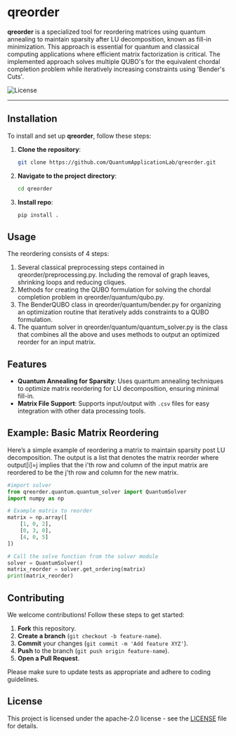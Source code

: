 <!--
SPDX-FileCopyrightText: 2024 Quantum Application Lab

SPDX-License-Identifier: Apache-2.0
-->
# qreorder

**qreorder** is a specialized tool for reordering matrices using quantum annealing to maintain sparsity after LU decomposition, known as fill-in minimization. This approach is essential for quantum and classical computing applications where efficient matrix factorization is critical. The implemented approach solves multiple QUBO's for the equivalent chordal completion problem while iteratively increasing constraints using 'Bender's Cuts'. 

![License](https://img.shields.io/badge/license-apache-2)

---

## Installation

To install and set up **qreorder**, follow these steps:

1. **Clone the repository**:
   ```bash
   git clone https://github.com/QuantumApplicationLab/qreorder.git
   ```

2. **Navigate to the project directory**:
   ```bash
   cd qreorder
   ```

3. **Install repo**:
   ```bash
   pip install .
   ```

## Usage

The reordering consists of 4 steps:

1. Several classical preprocessing steps contained in qreorder/preprocessing.py. Including the removal of graph leaves, shrinking loops and reducing cliques.
2. Methods for creating the QUBO formulation for solving the chordal completion problem in qreorder/quantum/qubo.py.
3. The BenderQUBO class in qreorder/quantum/bender.py for organizing an optimization routine that iteratively adds constraints to a QUBO formulation.
4. The quantum solver in qreorder/quantum/quantum_solver.py is the class that combines all the above and uses methods to output an optimized reorder for an input matrix.


## Features

- **Quantum Annealing for Sparsity**: Uses quantum annealing techniques to optimize matrix reordering for LU decomposition, ensuring minimal fill-in.
- **Matrix File Support**: Supports input/output with `.csv` files for easy integration with other data processing tools.


## Example: Basic Matrix Reordering

Here’s a simple example of reordering a matrix to maintain sparsity post LU decomposition. The output is a list that denotes the matrix reorder where output[i]=j implies that the i'th row and column of the input matrix are reordered to be the j'th row and column for the new matrix.

```python
#import solver
from qreorder.quantum.quantum_solver import QuantumSolver
import numpy as np

# Example matrix to reorder
matrix = np.array([
    [1, 0, 2],
    [0, 3, 0],
    [4, 0, 5]
])

# Call the solve function from the solver module
solver = QuantumSolver()
matrix_reorder = solver.get_ordering(matrix)
print(matrix_reorder)
```


## Contributing

We welcome contributions! Follow these steps to get started:

1. **Fork** this repository.
2. **Create a branch** (`git checkout -b feature-name`).
3. **Commit** your changes (`git commit -m 'Add feature XYZ'`).
4. **Push** to the branch (`git push origin feature-name`).
5. **Open a Pull Request**.

Please make sure to update tests as appropriate and adhere to coding guidelines.

## License

This project is licensed under the apache-2.0 license - see the [LICENSE](LICENSE) file for details.

